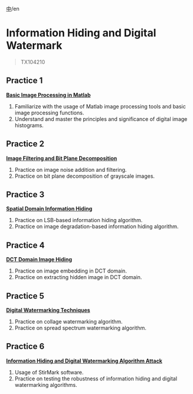[中](/README.md)/en
# Information Hiding and Digital Watermark 
> TX104210
## Practice 1
**[Basic Image Processing in Matlab](/sy1/)**
1. Familiarize with the usage of Matlab image processing tools and basic image processing functions.
2. Understand and master the principles and significance of digital image histograms.

## Practice 2
**[Image Filtering and Bit Plane Decomposition](/sy2/)**
1. Practice on image noise addition and filtering.
2. Practice on bit plane decomposition of grayscale images.

## Practice 3
**[Spatial Domain Information Hiding](/sy3/)**
1. Practice on LSB-based information hiding algorithm.
2. Practice on image degradation-based information hiding algorithm.

## Practice 4
**[DCT Domain Image Hiding](/sy4/)**
1. Practice on image embedding in DCT domain.
2. Practice on extracting hidden image in DCT domain.

## Practice 5
**[Digital Watermarking Techniques](/sy5/)**
1. Practice on collage watermarking algorithm.
2. Practice on spread spectrum watermarking algorithm.

## Practice 6
**[Information Hiding and Digital Watermarking Algorithm Attack](/sy6/)**
1. Usage of StirMark software.
2. Practice on testing the robustness of information hiding and digital watermarking algorithms.
